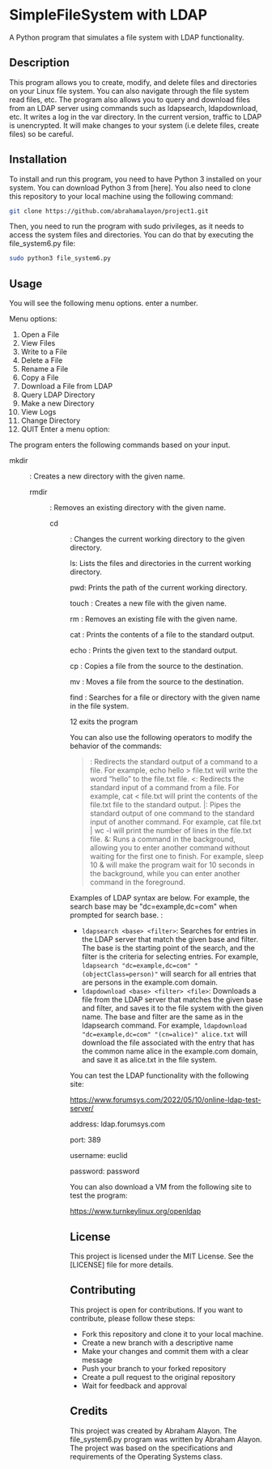 
# SimpleFileSystem with LDAP

A Python program that simulates a file system with LDAP functionality.

## Description

This program allows you to create, modify, and delete files and directories on your Linux file system. You can also navigate through the file system read files, etc. The program also allows you to query and download files from an LDAP server using commands such as ldapsearch, ldapdownload, etc. It writes a log in the var directory.  In the current version, traffic to LDAP is unencrypted. It will make changes to your system (i.e delete files, create files) so be careful.

## Installation

To install and run this program, you need to have Python 3 installed on your system. You can download Python 3 from [here]. You also need to clone this repository to your local machine using the following command:

```bash
git clone https://github.com/abrahamalayon/project1.git
```

Then, you need to run the program with sudo privileges, as it needs to access the system files and directories. You can do that by executing the file_system6.py file:

```bash
sudo python3 file_system6.py
```

## Usage

You will see the following menu options. enter a number.

Menu options:
1. Open a File
2. View Files
3. Write to a File
4. Delete a File
5. Rename a File
6. Copy a File
7. Download a File from LDAP
8. Query LDAP Directory
9. Make a new Directory
10. View Logs
11. Change Directory
12. QUIT
Enter a menu option:  

The program enters the following commands based on your input. 

mkdir <dir>: Creates a new directory with the given name.

rmdir <dir>: Removes an existing directory with the given name.

cd <dir>: Changes the current working directory to the given directory.

ls: Lists the files and directories in the current working directory.

pwd: Prints the path of the current working directory.

touch <file>: Creates a new file with the given name.

rm <file>: Removes an existing file with the given name.

cat <file>: Prints the contents of a file to the standard output.

echo <text>: Prints the given text to the standard output.

cp <src> <dest>: Copies a file from the source to the destination.

mv <src> <dest>: Moves a file from the source to the destination.

find <name>: Searches for a file or directory with the given name in the file system.

12 exits the program

You can also use the following operators to modify the behavior of the commands:

>: Redirects the standard output of a command to a file. For example, echo hello > file.txt will write the word “hello” to the file.txt file.
<: Redirects the standard input of a command from a file. For example, cat < file.txt will print the contents of the file.txt file to the standard output.
|: Pipes the standard output of one command to the standard input of another command. For example, cat file.txt | wc -l will print the number of lines in the file.txt file.
&: Runs a command in the background, allowing you to enter another command without waiting for the first one to finish. For example, sleep 10 & will make the program wait for 10 seconds in the background, while you can enter another command in the foreground.



Examples of LDAP syntax are below.  For example, the search base may be "dc=example,dc=com" when prompted for search base.  :

- `ldapsearch <base> <filter>`: Searches for entries in the LDAP server that match the given base and filter. The base is the starting point of the search, and the filter is the criteria for selecting entries. For example, `ldapsearch "dc=example,dc=com" "(objectClass=person)"` will search for all entries that are persons in the example.com domain.
- `ldapdownload <base> <filter> <file>`: Downloads a file from the LDAP server that matches the given base and filter, and saves it to the file system with the given name. The base and filter are the same as in the ldapsearch command. For example, `ldapdownload "dc=example,dc=com" "(cn=alice)" alice.txt` will download the file associated with the entry that has the common name alice in the example.com domain, and save it as alice.txt in the file system.

You can test the LDAP functionality with the following site:

https://www.forumsys.com/2022/05/10/online-ldap-test-server/

address: ldap.forumsys.com

port: 389

username: euclid

password: password

You can also download a VM from the following site to test the program:

https://www.turnkeylinux.org/openldap

## License

This project is licensed under the MIT License. See the [LICENSE] file for more details.

## Contributing

This project is open for contributions. If you want to contribute, please follow these steps:

- Fork this repository and clone it to your local machine.
- Create a new branch with a descriptive name
- Make your changes and commit them with a clear message
- Push your branch to your forked repository
- Create a pull request to the original repository
- Wait for feedback and approval

## Credits

This project was created by Abraham Alayon. The file_system6.py program was written by Abraham Alayon. The project was based on the specifications and requirements of the Operating Systems class.

